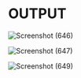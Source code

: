 # OUTPUT

![Screenshot (646)](https://user-images.githubusercontent.com/98829965/161254042-3984fede-264b-40fd-acdd-627fe7b451bf.png)

![Screenshot (647)](https://user-images.githubusercontent.com/98829965/161254067-761b46c0-20ba-42fd-af72-3b1af3b33634.png)

![Screenshot (649)](https://user-images.githubusercontent.com/98829965/161254852-577bd4ea-b916-4508-95bb-7e1c141112ed.png)

